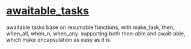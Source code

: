 # [awaitable_tasks](https://github.com/wangjieest/coroutine_tasks)
awaitable tasks base on resumable functions, with make_task, then, when_all, when_n, when_any.
supporting both then-able and await-able, which make encapsulation as easy as it is.
